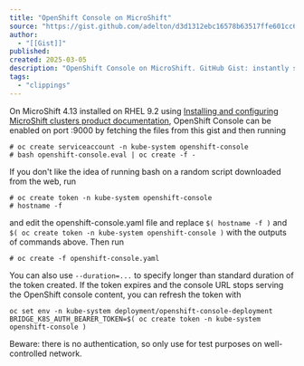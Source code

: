 ```yaml
---
title: "OpenShift Console on MicroShift"
source: "https://gist.github.com/adelton/d3d1312ebc16578b63517ffe601cc69b"
author:
  - "[[Gist]]"
published:
created: 2025-03-05
description: "OpenShift Console on MicroShift. GitHub Gist: instantly share code, notes, and snippets."
tags:
  - "clippings"
---
```

On MicroShift 4.13 installed on RHEL 9.2 using [Installing and configuring MicroShift clusters product documentation](https://access.redhat.com/documentation/en-us/red_hat_build_of_microshift/4.13/html-single/installing/index), OpenShift Console can be enabled on port :9000 by fetching the files from this gist and then running

```
# oc create serviceaccount -n kube-system openshift-console
# bash openshift-console.eval | oc create -f -
```

If you don't like the idea of running bash on a random script downloaded from the web, run

```
# oc create token -n kube-system openshift-console
# hostname -f
```

and edit the openshift-console.yaml file and replace `$( hostname -f )` and `$( oc create token -n kube-system openshift-console )` with the outputs of commands above. Then run

```
# oc create -f openshift-console.yaml
```

You can also use `--duration=...` to specify longer than standard duration of the token created. If the token expires and the console URL stops serving the OpenShift console content, you can refresh the token with

```
oc set env -n kube-system deployment/openshift-console-deployment BRIDGE_K8S_AUTH_BEARER_TOKEN=$( oc create token -n kube-system openshift-console )
```

Beware: there is no authentication, so only use for test purposes on well-controlled network.